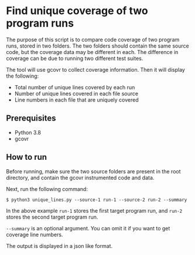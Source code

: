 # Find unique coverage of two program runs
The purpose of this script is to compare code coverage of two program runs, stored in two folders. The two folders should contain the same source code, but the coverage data may be different in each. The difference in coverage can be due to running two different test suites.

The tool will use gcovr to collect coverage information. Then it will display the following:

* Total number of unique lines covered by each run
* Number of unique lines covered in each file source
* Line numbers in each file that are uniquely covered

## Prerequisites

* Python 3.8
* gcovr

## How to run

Before running, make sure the two source folders are present in the root directory, and contain the gcovr instrumented code and data.

Next, run the following command:
```
$ python3 unique_lines.py --source-1 run-1 --source-2 run-2 --summary
```

In the above example `run-1` stores the first target program run, and `run-2` stores the second target program run.

`--summary` is an optional argument. You can omit it if you want to get coverage line numbers.

The output is displayed in a json like format.

